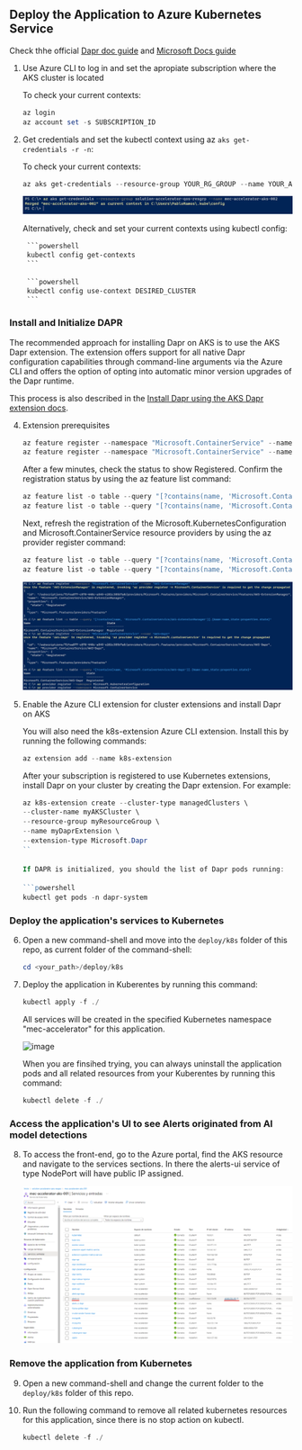 ## Deploy the Application to Azure Kubernetes Service

Check thhe official [Dapr doc guide](https://docs.dapr.io/operations/hosting/kubernetes/cluster/setup-aks/) and [Microsoft Docs guide](https://learn.microsoft.com/en-us/azure/aks/learn/quick-kubernetes-deploy-cli)

1. Use Azure CLI to log in and set the apropiate subscription where the AKS cluster is located

    To check your current contexts:

    ```powershell
    az login
    az account set -s SUBSCRIPTION_ID
    ```

2. Get credentials and set the kubectl context using az `aks get-credentials -r -n`:

    To check your current contexts:

    ```powershell
    az aks get-credentials --resource-group YOUR_RG_GROUP --name YOUR_AKS_NAME
    ```

    ![kubectl minikube context](/docs/imgs/deploy/aks1.png)


    Alternatively, check and set your current contexts using kubectl config:

        ```powershell
        kubectl config get-contexts
        ```

        ```powershell
        kubectl config use-context DESIRED_CLUSTER
        ```

### Install and Initialize DAPR

The recommended approach for installing Dapr on AKS is to use the AKS Dapr extension. The extension offers support for all native Dapr configuration capabilities through command-line arguments via the Azure CLI and offers the option of opting into automatic minor version upgrades of the Dapr runtime.

This process is also described in the [Install Dapr using the AKS Dapr extension 
docs](https://docs.dapr.io/operations/hosting/kubernetes/kubernetes-deploy/#install-with-dapr-cli). 

4. Extension prerequisites 

    ```powershell
    az feature register --namespace "Microsoft.ContainerService" --name "AKS-ExtensionManager"
    az feature register --namespace "Microsoft.ContainerService" --name "AKS-Dapr"
    ```
    
    After a few minutes, check the status to show Registered. Confirm the registration status by using the az feature list command:

    ```powershell
    az feature list -o table --query "[?contains(name, 'Microsoft.ContainerService/AKS-ExtensionManager')].{Name:name,State:properties.state}"
    az feature list -o table --query "[?contains(name, 'Microsoft.ContainerService/AKS-Dapr')].{Name:name,State:properties.state}"
    ```
    Next, refresh the registration of the Microsoft.KubernetesConfiguration and Microsoft.ContainerService resource providers by using the az provider register command:

    ```powershell
    az feature list -o table --query "[?contains(name, 'Microsoft.ContainerService/AKS-ExtensionManager')].{Name:name,State:properties.state}"
    az feature list -o table --query "[?contains(name, 'Microsoft.ContainerService/AKS-Dapr')].{Name:name,State:properties.state}"
    ```

    ![kubectl minikube context](/docs/imgs/deploy/aks2.png)


5. Enable the Azure CLI extension for cluster extensions and install Dapr on AKS

    You will also need the k8s-extension Azure CLI extension. Install this by running the following commands:
    
    ```powershell
    az extension add --name k8s-extension
    ```

    After your subscription is registered to use Kubernetes extensions, install Dapr on your cluster by creating the Dapr extension. For example:

    ```powershell
    az k8s-extension create --cluster-type managedClusters \
    --cluster-name myAKSCluster \
    --resource-group myResourceGroup \
    --name myDaprExtension \
    --extension-type Microsoft.Dapr
    ``
    
    If DAPR is initialized, you should the list of Dapr pods running:

    ```powershell
    kubectl get pods -n dapr-system
    ```

### Deploy the application's services to Kubernetes

6. Open a new command-shell and move into the `deploy/k8s` folder of this repo, as current folder of the command-shell:

    ```powershell
    cd <your_path>/deploy/k8s
    ```

7. Deploy the application in Kuberentes by running this command:

    ```powershell
    kubectl apply -f ./
    ```

    All services will be created in the specified Kubernetes namespace "mec-accelerator" for this application.
    
    ![image](https://user-images.githubusercontent.com/1712635/219480144-75f3998d-998c-464d-bc8a-7e9a1a265a0e.png)

    When you are finsihed trying, you can always uninstall the application pods and all related resources from your Kuberentes by running this command:

    ```powershell
    kubectl delete -f ./
    ```

### Access the application's UI to see Alerts originated from AI model detections

8. To access the front-end, go to the Azure portal, find the AKS resource and navigate to the services sections. In there the alerts-ui service of type NodePort will have public IP assigned.

    ![kubectl minikube context](/docs/imgs/deploy/aks3.png)


### Remove the application from Kubernetes 

9. Open a new command-shell and change the current folder to the `deploy/k8s` folder of this repo.

10. Run the following command to remove all related kubernetes resources for this application, since there is no stop action on kubectl.

    ```powershell
    kubectl delete -f ./
    ```



